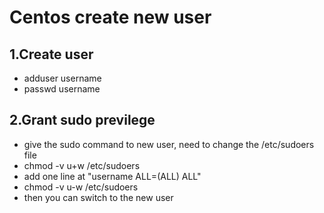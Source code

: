 # Centos create new user
## 1.Create user

- adduser username
- passwd username

## 2.Grant sudo previlege
- give the sudo command to new user, need to change the /etc/sudoers file
- chmod -v u+w /etc/sudoers
- add one line at "username  ALL=(ALL)       ALL"
- chmod -v u-w /etc/sudoers
- then you can switch to the new user
